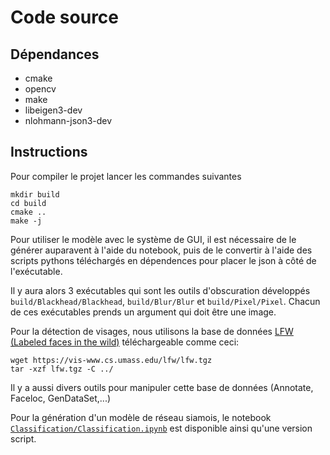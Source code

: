 # Code source

## Dépendances
- cmake
- opencv
- make
- libeigen3-dev
- nlohmann-json3-dev

## Instructions

Pour compiler le projet lancer les commandes suivantes

```
mkdir build
cd build
cmake ..
make -j
```

Pour utiliser le modèle avec le système de GUI, il est nécessaire de le générer auparavent à l'aide du notebook, puis de le convertir à l'aide des scripts pythons téléchargés en dépendences pour placer le json à côté de l'exécutable.

Il y aura alors 3 exécutables qui sont les outils d'obscuration développés `build/Blackhead/Blackhead`, `build/Blur/Blur` et `build/Pixel/Pixel`. Chacun de ces exécutables prends un argument qui doit être une image.

Pour la détection de visages, nous utilisons la base de données [LFW (Labeled faces in the wild)](https://vis-www.cs.umass.edu/lfw/) téléchargeable comme ceci:

```
wget https://vis-www.cs.umass.edu/lfw/lfw.tgz
tar -xzf lfw.tgz -C ../
```

Il y a aussi divers outils pour manipuler cette base de données (Annotate, Faceloc, GenDataSet,...)

Pour la génération d'un modèle de réseau siamois, le notebook [`Classification/Classification.ipynb`](https://github.com/AurelienBesnier/Projet-HAI927/blob/main/src/Classification/Classification.ipynb) est disponible ainsi qu'une version script.
